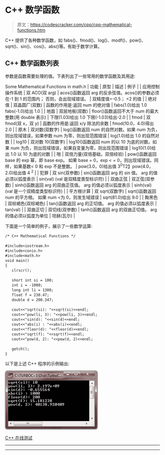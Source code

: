 # C++ 数学函数

> 原文：<https://codescracker.com/cpp/cpp-mathematical-functions.htm>

C++ 提供了各种数学函数，如 fabs()、fmod()、log()、modf()、pow()、sqrt()、sin()、cos()、abs()等。有助于数学计算。

## C++ 数学函数列表

参数是函数需要处理的值。下表列出了一些常用的数学函数及其用途:

<caption>Some Mathematical Functions in math.h</caption>
| 功能 | 原型 | 描述 | 例子 |
| 应用控制操作系统 | 双 ACO(双 arg) | acos()函数返回 arg 的反余弦值。acos()的参数必须在-1 到 1 的范围内；
否则，会出现域错误。 | 双精度值=-0.5；
<<acos(val)； |
| 印度历的 7 月 | double asin(双参数) | asin()函数返回 arg 的反正弦值。
asin()的参数必须在-1 到 1 的范围内 | 双精度值=-10；
<<asin(val)； |
| 阿坦 | 双阿坦(双参数) | atan()函数返回 arg 的反正切值 | 阿坦(瓦尔)；
(val 是双精度类型标识符) |
| atan2 | 双 atan2(双 b，双 a) | atan2()函数返回 b/a 的反正切值。 | 双精度值=-10；
<<atan2(val，1.0)； |
| 装天花板 | 双重上限(双重数字) | ceil()函数返回表示为不小于 num 的双精度数的最小整数 | ceil(1.03)得出 2.0 ceil (-1.03)得出-1.0 |
| 余弦 | 双 cos(双参数) | cos()函数返回 arg 的余弦值。
arg 的值必须以弧度表示 | cos(val)
(val 是双精度类型标识符) |
| 短棒 | 双 cosh(双参数) | cosh()函数返回 arg 的双曲余弦值。
arg 的值必须以弧度表示 | cosh(val)；
(val 是双精度类型标识符) |
| 经历 | 双倍 exp(双倍 arg) | exp()函数返回自然对数 e 的 arg 次方 | exp(2.0)给出 e <sup>2</sup> 的值 |
| 绝对值 | 双晶圆厂(双数) | 函数的作用是:返回 num 的绝对值 | fabs(1.0)给出 1.0
fabs(-1.0)给出 1.0 |
| 地面 | 双层地板(双数) | floor()函数返回不大于 num 的最大整数(用 double 表示) | 下限(1.03)给出 1.0
下限(-1.03)给出-2.0 |
| fmod | 双 fmod(双 x，双 y) | 函数的作用是:返回 x/y 除法的余数 | fmod(10.0，4.0)得出 2.0 |
| 原木 | 双对数(双数字) | log()函数返回 num 的自然对数。如果 num 为负，则出现域错误，如果参数 num 为零，则出现范围错误 | log(1.0)给出 1.0 的自然对数 |
| log10 | 双对数 10(双数字) | log10()函数返回 num 的以 10 为底的对数。如果 num 为负，则出现域错误，如果自变量为零，则出现范围错误 | log10(1.0)给出 1.0 以 10 为底的对数 |
| 啪 | 双倍力量(双倍基础，双倍经验) | pow()函数返回 base 的 exp 幂，即 base exp。
如果 base = 0，exp < = 0，则出现域错误。同样，如果基数< 0 和 exp 不是整数。 | pow(3.0，0)给出值 3<sup>0</sup>T2】pow(4.0，2.0)给出值 4 <sup>2</sup> |
| 犯罪 | 双 sin(双参数) | sin()函数返回 arg 的 sin 值。
arg 的值必须以弧度表示 | sin(val)
(val 是双精度类型标识符) |
| 双曲正弦 | 双正弦(双参数) | sinh()函数返回 arg 的双曲正弦值。
arg 的值必须以弧度表示 | sinh(val)
(val 是一个双精度类型标识符) |
| 平方根计算 | 双 sqrt(双数字) | sqrt()函数返回 num 的平方根。
如果 num <为 0，则发生域错误 | sqrt(81.0)给出 9.0 |
| 黝黑色 | 双棕褐色(双棕褐色) | tan()函数返回 arg 的正切值。
arg 的值必须以弧度表示 | tan(val) |
| 双曲正切 | 双切线(双参数) | tanh()函数返回 arg 的双曲正切值。
arg 的值必须以弧度为单位 | 坦赫(瓦尔) |

下面是一个简单的例子，展示了一些数学运算:

```
/* C++ Mathematical Functions */

#include<iostream.h>
#include<conio.h>
#include<math.h>
void main()
{
   clrscr();

   short int si = 100;
   int i = -1000;
   long int li = 1300;
   float f = 230.47;
   double d = 200.347;

   cout<<"sqrt(si): "<<sqrt(si)<<endl;
   cout<<"pow(li, 3): "<<pow(li, 3)<<endl;
   cout<<"sin(d): "<<sin(d)<<endl;
   cout<<"abs(i) : "<<abs(i)<<endl;
   cout<<"floor(d): "<<floor(d)<<endl;
   cout<<"sqrt(f): "<<sqrt(f)<<endl;
   cout<<"pow(d, 2): "<<pow(d, 2)<<endl;

   getch();
}
```

以下是上述 C++ 程序的示例输出:

![c++ mathematical functions](img/69e23292149761cc6a55ea060bdc4ba5.png)

[C++ 在线测试](/exam/showtest.php?subid=3)

* * *

* * *